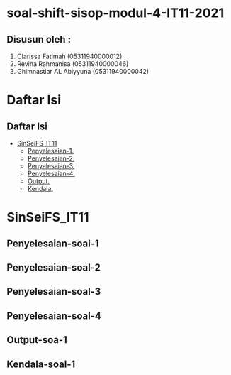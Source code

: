 # soal-shift-sisop-modul-4-IT11-2021

## Disusun oleh :
1. Clarissa Fatimah (05311940000012)
2. Revina Rahmanisa (05311940000046)
3. Ghimnastiar AL Abiyyuna (05311940000042)

# Daftar Isi
## Daftar Isi 
* [SinSeiFS_IT11](#SinSeiFS_IT11) 
  * [Penyelesaian-1.](#penyelesaian-1) 
  * [Penyelesaian-2.](#penyelesaian-soal-2)
  * [Penyelesaian-3.](#penyelesaian-soal-3)
  * [Penyelesaian-4.](#penyelesaian-soal-4)
  * [Output.](#output-soal-1) 
  * [Kendala.](#Kendala-Soal-1) 

        
# SinSeiFS_IT11

## Penyelesaian-soal-1
## Penyelesaian-soal-2
## Penyelesaian-soal-3
## Penyelesaian-soal-4

## Output-soa-1

## Kendala-soal-1


